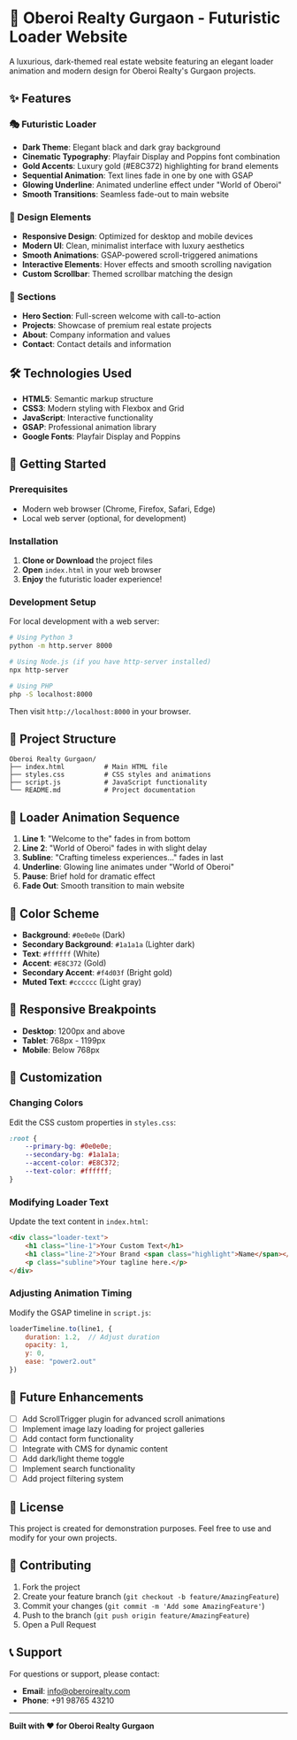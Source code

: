# 🏢 Oberoi Realty Gurgaon - Futuristic Loader Website

A luxurious, dark-themed real estate website featuring an elegant loader animation and modern design for Oberoi Realty's Gurgaon projects.

## ✨ Features

### 🎭 Futuristic Loader
- **Dark Theme**: Elegant black and dark gray background
- **Cinematic Typography**: Playfair Display and Poppins font combination
- **Gold Accents**: Luxury gold (#E8C372) highlighting for brand elements
- **Sequential Animation**: Text lines fade in one by one with GSAP
- **Glowing Underline**: Animated underline effect under "World of Oberoi"
- **Smooth Transitions**: Seamless fade-out to main website

### 🎨 Design Elements
- **Responsive Design**: Optimized for desktop and mobile devices
- **Modern UI**: Clean, minimalist interface with luxury aesthetics
- **Smooth Animations**: GSAP-powered scroll-triggered animations
- **Interactive Elements**: Hover effects and smooth scrolling navigation
- **Custom Scrollbar**: Themed scrollbar matching the design

### 📱 Sections
- **Hero Section**: Full-screen welcome with call-to-action
- **Projects**: Showcase of premium real estate projects
- **About**: Company information and values
- **Contact**: Contact details and information

## 🛠️ Technologies Used

- **HTML5**: Semantic markup structure
- **CSS3**: Modern styling with Flexbox and Grid
- **JavaScript**: Interactive functionality
- **GSAP**: Professional animation library
- **Google Fonts**: Playfair Display and Poppins

## 🚀 Getting Started

### Prerequisites
- Modern web browser (Chrome, Firefox, Safari, Edge)
- Local web server (optional, for development)

### Installation

1. **Clone or Download** the project files
2. **Open** `index.html` in your web browser
3. **Enjoy** the futuristic loader experience!

### Development Setup

For local development with a web server:

```bash
# Using Python 3
python -m http.server 8000

# Using Node.js (if you have http-server installed)
npx http-server

# Using PHP
php -S localhost:8000
```

Then visit `http://localhost:8000` in your browser.

## 📁 Project Structure

```
Oberoi Realty Gurgaon/
├── index.html          # Main HTML file
├── styles.css          # CSS styles and animations
├── script.js           # JavaScript functionality
└── README.md           # Project documentation
```

## 🎯 Loader Animation Sequence

1. **Line 1**: "Welcome to the" fades in from bottom
2. **Line 2**: "World of Oberoi" fades in with slight delay
3. **Subline**: "Crafting timeless experiences..." fades in last
4. **Underline**: Glowing line animates under "World of Oberoi"
5. **Pause**: Brief hold for dramatic effect
6. **Fade Out**: Smooth transition to main website

## 🎨 Color Scheme

- **Background**: `#0e0e0e` (Dark)
- **Secondary Background**: `#1a1a1a` (Lighter dark)
- **Text**: `#ffffff` (White)
- **Accent**: `#E8C372` (Gold)
- **Secondary Accent**: `#f4d03f` (Bright gold)
- **Muted Text**: `#cccccc` (Light gray)

## 📱 Responsive Breakpoints

- **Desktop**: 1200px and above
- **Tablet**: 768px - 1199px
- **Mobile**: Below 768px

## 🔧 Customization

### Changing Colors
Edit the CSS custom properties in `styles.css`:

```css
:root {
    --primary-bg: #0e0e0e;
    --secondary-bg: #1a1a1a;
    --accent-color: #E8C372;
    --text-color: #ffffff;
}
```

### Modifying Loader Text
Update the text content in `index.html`:

```html
<div class="loader-text">
    <h1 class="line-1">Your Custom Text</h1>
    <h1 class="line-2">Your Brand <span class="highlight">Name</span></h1>
    <p class="subline">Your tagline here.</p>
</div>
```

### Adjusting Animation Timing
Modify the GSAP timeline in `script.js`:

```javascript
loaderTimeline.to(line1, {
    duration: 1.2,  // Adjust duration
    opacity: 1,
    y: 0,
    ease: "power2.out"
})
```

## 🌟 Future Enhancements

- [ ] Add ScrollTrigger plugin for advanced scroll animations
- [ ] Implement image lazy loading for project galleries
- [ ] Add contact form functionality
- [ ] Integrate with CMS for dynamic content
- [ ] Add dark/light theme toggle
- [ ] Implement search functionality
- [ ] Add project filtering system

## 📄 License

This project is created for demonstration purposes. Feel free to use and modify for your own projects.

## 🤝 Contributing

1. Fork the project
2. Create your feature branch (`git checkout -b feature/AmazingFeature`)
3. Commit your changes (`git commit -m 'Add some AmazingFeature'`)
4. Push to the branch (`git push origin feature/AmazingFeature`)
5. Open a Pull Request

## 📞 Support

For questions or support, please contact:
- **Email**: info@oberoirealty.com
- **Phone**: +91 98765 43210

---

**Built with ❤️ for Oberoi Realty Gurgaon** 